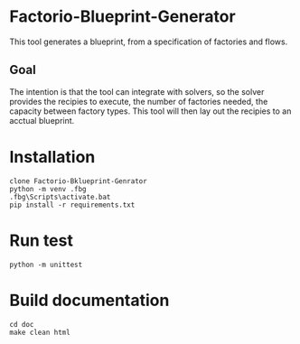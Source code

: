 # Factorio-Blueprint-Generator

This tool generates a blueprint, from a specification of factories and flows.

## Goal
The intention is that the tool can integrate with solvers, so the solver provides the recipies to execute, the number of factories needed, the capacity between factory types.
This tool will then lay out the recipies to an acctual blueprint.


# Installation
```
clone Factorio-Bklueprint-Genrator
python -m venv .fbg
.fbg\Scripts\activate.bat
pip install -r requirements.txt
```

# Run test
```
python -m unittest
```

# Build documentation
```
cd doc
make clean html
```
